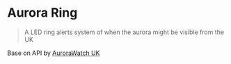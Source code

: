 # Aurora Ring

> A LED ring alerts system of when the aurora might be visible from the UK

Base on API by [AuroraWatch UK][1]

[1]:http://aurorawatch.lancs.ac.uk/